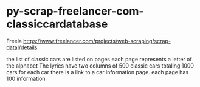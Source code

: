 # py-scrap-freelancer-com-classiccardatabase
Freela https://www.freelancer.com/projects/web-scraping/scrap-dataI/details

the list of classic cars are listed on pages
each page represents a letter of the alphabet
The lyrics have two columns of 500 classic cars totaling 1000 cars
for each car there is a link to a car information page.
each page has 100 information

